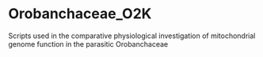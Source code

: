 # Orobanchaceae_O2K
Scripts used in the comparative physiological investigation of mitochondrial genome function in the parasitic Orobanchaceae

